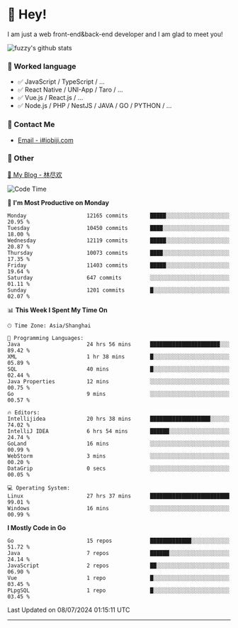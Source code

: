 # 👋 Hey!

I am just a web front-end&back-end developer and I am glad to meet you!

![fuzzy's github stats](https://github-readme-stats.vercel.app/api?username=JaydenForYou&&show_icons=true&&title_color=1abc9c&&icon_color=1abc9c)


### 📝 Worked language

- ✅ JavaScript / TypeScript / ...
- ✅ React Native / UNI-App / Taro / ...
- ✅ Vue.js / React.js / ...
- ✅ Node.js / PHP / NestJS / JAVA / GO / PYTHON / ...

### 📮 Contact Me

- [Email - i#iobiji.com](mailto:i@iobiji.com)


### 🤪 Other

[📌 My Blog - 林尽欢](https://iobiji.com)

<!--START_SECTION:waka-->
![Code Time](http://img.shields.io/badge/Code%20Time-792%20hrs%2026%20mins-blue)

📅 **I'm Most Productive on Monday** 

```text
Monday                   12165 commits       █████░░░░░░░░░░░░░░░░░░░░   20.95 % 
Tuesday                  10450 commits       ████░░░░░░░░░░░░░░░░░░░░░   18.00 % 
Wednesday                12119 commits       █████░░░░░░░░░░░░░░░░░░░░   20.87 % 
Thursday                 10073 commits       ████░░░░░░░░░░░░░░░░░░░░░   17.35 % 
Friday                   11403 commits       █████░░░░░░░░░░░░░░░░░░░░   19.64 % 
Saturday                 647 commits         ░░░░░░░░░░░░░░░░░░░░░░░░░   01.11 % 
Sunday                   1201 commits        █░░░░░░░░░░░░░░░░░░░░░░░░   02.07 % 
```


📊 **This Week I Spent My Time On** 

```text
🕑︎ Time Zone: Asia/Shanghai

💬 Programming Languages: 
Java                     24 hrs 56 mins      ██████████████████████░░░   89.42 % 
XML                      1 hr 38 mins        █░░░░░░░░░░░░░░░░░░░░░░░░   05.89 % 
SQL                      40 mins             █░░░░░░░░░░░░░░░░░░░░░░░░   02.44 % 
Java Properties          12 mins             ░░░░░░░░░░░░░░░░░░░░░░░░░   00.75 % 
Go                       9 mins              ░░░░░░░░░░░░░░░░░░░░░░░░░   00.57 % 

🔥 Editors: 
Intellijidea             20 hrs 38 mins      ███████████████████░░░░░░   74.02 % 
IntelliJ IDEA            6 hrs 54 mins       ██████░░░░░░░░░░░░░░░░░░░   24.74 % 
GoLand                   16 mins             ░░░░░░░░░░░░░░░░░░░░░░░░░   00.99 % 
WebStorm                 3 mins              ░░░░░░░░░░░░░░░░░░░░░░░░░   00.20 % 
DataGrip                 0 secs              ░░░░░░░░░░░░░░░░░░░░░░░░░   00.05 % 

💻 Operating System: 
Linux                    27 hrs 37 mins      █████████████████████████   99.01 % 
Windows                  16 mins             ░░░░░░░░░░░░░░░░░░░░░░░░░   00.99 % 
```

**I Mostly Code in Go** 

```text
Go                       15 repos            █████████████░░░░░░░░░░░░   51.72 % 
Java                     7 repos             ██████░░░░░░░░░░░░░░░░░░░   24.14 % 
JavaScript               2 repos             ██░░░░░░░░░░░░░░░░░░░░░░░   06.90 % 
Vue                      1 repo              █░░░░░░░░░░░░░░░░░░░░░░░░   03.45 % 
PLpgSQL                  1 repo              █░░░░░░░░░░░░░░░░░░░░░░░░   03.45 % 
```




 Last Updated on 08/07/2024 01:15:11 UTC
<!--END_SECTION:waka-->
---
